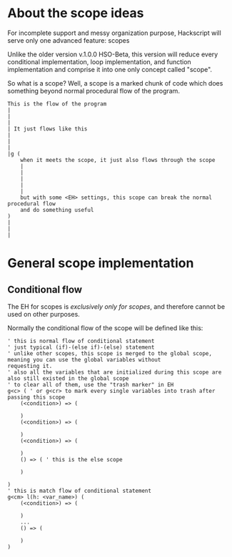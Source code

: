 # About the scope ideas

For incomplete support and messy organization purpose, Hackscript will serve only one advanced feature: scopes

Unlike the older version v.1.0.0 HSO-Beta, this version will reduce every conditional implementation, loop implementation, and function implementation and comprise it into one only concept called "scope".

So what is a scope? Well, a scope is a marked chunk of code which does something beyond normal procedural flow of the program.

```
This is the flow of the program
|
|
|
| It just flows like this
|
|
|
|g (
    when it meets the scope, it just also flows through the scope
    |
    |
    |
    |
    |
    but with some <EH> settings, this scope can break the normal procedural flow
    and do something useful
)
|
|
|

```

# General scope implementation

## Conditional flow

The EH for scopes is _exclusively only for scopes_, and therefore cannot be used on other purposes.

Normally the conditional flow of the scope will be defined like this:

```
' this is normal flow of conditional statement
' just typical (if)-(else if)-(else) statement
' unlike other scopes, this scope is merged to the global scope, meaning you can use the global variables without
requesting it.
' also all the variables that are initialized during this scope are also still existed in the global scope
' to clear all of them, use the "trash marker" in EH
g<c> ( ' or g<cr> to mark every single variables into trash after passing this scope
    (<condition>) => (

    )
    (<condition>) => (

    )
    (<condition>) => (

    )
    () => ( ' this is the else scope

    )

)
' this is match flow of conditional statement
g<cm> l(h: <var_name>) (
    (<condition>) => (

    )
    ...
    () => (

    )
)

```
